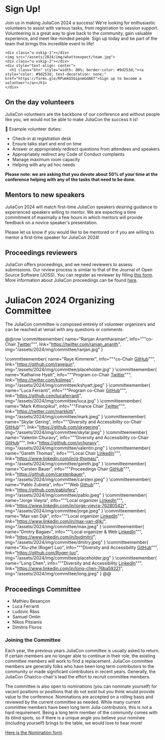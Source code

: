 # Sign Up!

Join us in making JuliaCon 2024 a success! We’re looking for enthusiastic volunteers to assist with various tasks, from registration to session support. Volunteering is a great way to give back to the community, gain valuable experience, and meet like-minded people. Sign up today and be part of the team that brings this incredible event to life!
~~~
<div class="u-vskip-1"></div>
<img src="/assets/2024/img/whattoexpect/team.jpg">
<div class="u-vskip-2"></div>
<div style="text-align: center">
  <h1 class="btn" style="width: 80%; border-color: #9d253d;"><a style="color: #9d253d; text-decoration: none;" href="https://forms.gle/RPumkG5GipnmGdA67">Sign up to become a volunteer!</a></h1>
</div>
~~~

## On the day volunteers

JuliaCon volunteers are the backbone of our conference and without people like you, we would not be able to make JuliaCon the success it is!

👷 Example volunteer duties:
- Check-in at registration desk 
- Ensure talks start and end on time
- Answer or appropriately redirect questions from attendees and speakers
- Appropriately redirect any Code of Conduct complaints
- Manage maximum room capacity
- Helping with any ad hoc needs

**Please note: we are asking that you devote about 50% of your time at the conference helping with any of the tasks that need to be done.**

## Mentors to new speakers

JuliaCon 2024 will match first-time JuliaCon speakers desiring guidance to experienced speakers willing to mentor.
We are expecting a time commitment of maximally a few hours in which mentors will provide feedback on a novice speaker's presentation.

Please let us know if you would like to be mentored or if you are willing to mentor a first-time speaker for JuliaCon 2024!

## Proceedings reviewers

JuliaCon offers proceedings, and we need reviewers to assess submissions.
Our review process is similar to that of the Journal of Open Source Software (JOSS). You can register as reviewer by filling [this form](https://docs.google.com/forms/d/e/1FAIpQLSdOvN0cEQRJZ_fIXbkPBJBJTNvzSyy89khrQvv8i0NSXmLkFA/viewform). More information about JuliaCon proceedings can be found [here](https://proceedings.juliacon.org/).

# JuliaCon 2024 Organizing Committee

The JuliaCon committee is composed entirely of volunteer organizers and can be reached at \email with any questions or comments.

@@row
\committeemember{
  name="Ranjan Anantharaman", 
  info="""co-Chair <a href="https://twitter.com/ranjan_ananth">Twitter</a>""", 
  link="https://twitter.com/ranjan_ananth", 
  img="/assets/2024/img/committee/ranjan.jpg"
}

\committeemember{
  name="Raye Kimmerer", 
  info="""co-Chair <a href="https://github.com/rayegun">GitHub</a>""",
  link="https://github.com/rayegun", 
  img="/assets/2024/img/committee/placeholder.jpg"
}
\committeemember{
  name="Katharine Hyatt", 
  info="""Program co-Chair <a href="https://twitter.com/kslimes">Twitter</a>""",
  link="https://twitter.com/kslimes", 
  img="/assets/2024/img/committee/kshyatt.jpeg"
}
\committeemember{
  name="Luca Ferranti", 
  info="""Program co-Chair <a href="https://github.com/lucaferranti">GitHub</a>""",
  link="https://github.com/lucaferranti", 
  img="/assets/2024/img/committee/luca.jpg"
}
\committeemember{
  name="Mark Kittisopikul", 
  info="""Finance Chair <a href="https://twitter.com/markkitti">Twitter</a>""",
  link="https://twitter.com/markkitti", 
  img="/assets/2024/img/committee/mark.jpeg"
}
\committeemember{
  name="Skylar Gering", 
  info="""Diversity and Accessibility co-Chair <a href="https://github.com/skygering">GitHub</a>""",
  link="https://github.com/skygering", 
  img="/assets/2024/img/committee/skylar.jpeg"
}
\committeemember{
  name="Valentin Churavy", 
  info="""Diversity and Accessibility co-Chair <a href="https://github.com/vchuravy">GitHub</a>""",
  link="https://github.com/vchuravy", 
  img="/assets/2024/img/committee/valentin.png"
}
\committeemember{
  name="Gareth Thomas", 
  info="""Local Chair <a href="https://www.linkedin.com/in/g-thomas/">LinkedIn</a>""",
  link="https://www.linkedin.com/in/g-thomas/", 
  img="/assets/2024/img/committee/gareth.jpg"
}
\committeemember{
  name="Carsten Bauer", 
  info="""Proceedings Chair <a href="https://github.com/carstenbauer">GitHub</a>""",
  link="https://github.com/carstenbauer", 
  img="/assets/2024/img/committee/carsten.jpeg"
}
\committeemember{
  name="Pablo Zubieta", 
  info="""Web <a href="https://github.com/pabloferz">Github</a>""",
  link="https://github.com/pabloferz", 
  img="/assets/2024/img/committee/pablo.jpeg"
}
\committeemember{
  name="Jorge Vieyra", 
  info="""Local organizer <a href="https://www.linkedin.com/in/jorge-vieyra-76280542/">LinkedIn</a>""",
  link="https://www.linkedin.com/in/jorge-vieyra-76280542/", 
  img="/assets/2024/img/committee/jorge.jpeg"
}
\committeemember{
  name="Max van Dijk", 
  info="""Local organizer <a href="https://www.linkedin.com/in/max-van-dijk/">LinkedIn</a>""",
  link="https://www.linkedin.com/in/max-van-dijk/", 
  img="/assets/2024/img/committee/max.jpeg"
}
\committeemember{
  name="Dmitry Bagaev", 
  info="""Local organizer & Web <a href="https://www.linkedin.com/in/bvdmitri/">LinkedIn</a>""",
  link="https://www.linkedin.com/in/bvdmitri/", 
  img="/assets/2024/img/committee/dmitry.jpeg"
}
\committeemember{
  name="Xiu-zhe (Roger) Luo", 
  info="""Diversity and Accessibility <a href="https://github.com/Roger-luo">GitHub</a>""",
  link="https://github.com/Roger-luo", 
  img="/assets/2024/img/committee/placeholder.jpg"
}
\committeemember{
  name="Long Chen", 
  info="""Diversity and Accessibility <a href="https://www.linkedin.com/in/long-chen-76ba59221">LinkedIn</a>""",
  link="https://www.linkedin.com/in/long-chen-76ba59221", 
  img="/assets/2024/img/committee/long.jpeg"
}
@@

## Proceedings Committee

* Mathieu Besançon
* Luca Ferranti
* Ludovic Räss
* Samuel Omlin
* Nikos Pitsianis
* Dimitris Floros

### Joining the Committee

Each year, the previous years JuliaCon committee is usually asked to return. If certain members are no longer able to continue in their role, the existing committee members will work to find a replacement. JuliaCon committee members are generally folks who have been long term contributors to the community or made significant contributors in recent years. Generally, the JuliaCon Chair/co-chair's lead the effort to recruit committee members.

The committee is also open to nominations (you can nominate yourself) for vacant positions or positions that do not exist but you think would provide value to the conference. Nominations are accepted on a rolling basis and reviewed by the current committee as needed. While many current committee members have been long term Julia contributors, this is not a hard requirement. Being a long term member of the community comes with its blind spots, so if there is a unique angle you believe your nominee (including yourself) brings to the table, we would love to hear more!

[Here is the Nomination form](https://forms.gle/yaLKyrGew2KSo1WJ8).
